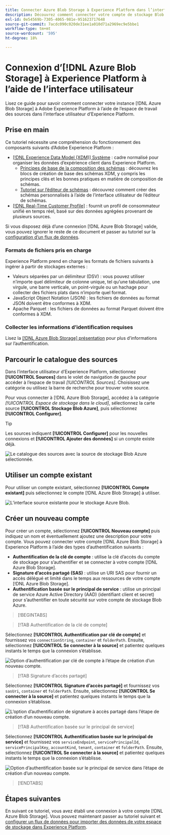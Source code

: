 ```yaml
---
title: Connecter Azure Blob Storage à Experience Platform dans l’interface utilisateur
description: Découvrez comment connecter votre compte de stockage Blob Azure à Experience Platform à l’aide de l’espace de travail des sources dans l’interface utilisateur.
exl-id: 0e54569b-7305-4065-981e-951623717648
source-git-commit: 7acdc090c020de31ee1a010d71a2969ec9e5bbe1
workflow-type: tm+mt
source-wordcount: '595'
ht-degree: 18%

---
```


# Connexion d’[!DNL Azure Blob Storage] à Experience Platform à l’aide de l’interface utilisateur

Lisez ce guide pour savoir comment connecter votre instance [!DNL Azure Blob Storage] à Adobe Experience Platform à l’aide de l’espace de travail des sources dans l’interface utilisateur d’Experience Platform.

## Prise en main

Ce tutoriel nécessite une compréhension du fonctionnement des composants suivants d’Adobe Experience Platform :

* [[!DNL Experience Data Model (XDM)] Système](../../../../../xdm/home.md) : cadre normalisé pour organiser les données d’expérience client dans Experience Platform.
   * [Principes de base de la composition des schémas](../../../../../xdm/schema/composition.md) : découvrez les blocs de création de base des schémas XDM, y compris les principes clés et les bonnes pratiques en matière de composition de schémas.
   * [Tutoriel sur l’éditeur de schémas](../../../../../xdm/tutorials/create-schema-ui.md) : découvrez comment créer des schémas personnalisés à l’aide de l’interface utilisateur de l’éditeur de schémas.
* [[!DNL Real-Time Customer Profile]](../../../../../profile/home.md) : fournit un profil de consommateur unifié en temps réel, basé sur des données agrégées provenant de plusieurs sources.

Si vous disposez déjà d’une connexion [!DNL Azure Blob Storage] valide, vous pouvez ignorer le reste de ce document et passer au tutoriel sur la [configuration d’un flux de données](../../dataflow/batch/cloud-storage.md).

### Formats de fichiers pris en charge

Experience Platform prend en charge les formats de fichiers suivants à ingérer à partir de stockages externes :

* Valeurs séparées par un délimiteur (DSV) : vous pouvez utiliser n’importe quel délimiteur de colonne unique, tel qu’une tabulation, une virgule, une barre verticale, un point-virgule ou un hachage pour collecter des fichiers plats dans n’importe quel format.
* JavaScript Object Notation (JSON) : les fichiers de données au format JSON doivent être conformes à XDM.
* Apache Parquet : les fichiers de données au format Parquet doivent être conformes à XDM.

### Collecter les informations d’identification requises

Lisez la [[!DNL Azure Blob Storage] présentation](../../../../connectors/cloud-storage/blob.md#authentication) pour plus d’informations sur l’authentification.

## Parcourir le catalogue des sources

Dans l’interface utilisateur d’Experience Platform, sélectionnez **[!UICONTROL Sources]** dans le volet de navigation de gauche pour accéder à l’espace de travail *[!UICONTROL Sources]*. Choisissez une catégorie ou utilisez la barre de recherche pour trouver votre source.

Pour vous connecter à [!DNL Azure Blob Storage], accédez à la catégorie *[!UICONTROL Espace de stockage dans le cloud]*, sélectionnez la carte source **[!UICONTROL Stockage Blob Azure]**, puis sélectionnez **[!UICONTROL Configurer]**.

>[!TIP]
>
>Les sources indiquent **[!UICONTROL Configurer]** pour les nouvelles connexions et **[!UICONTROL Ajouter des données]** si un compte existe déjà.

![Le catalogue des sources avec la source de stockage Blob Azure sélectionnée.](../../../../images/tutorials/create/blob/catalog.png)

## Utiliser un compte existant

Pour utiliser un compte existant, sélectionnez **[!UICONTROL Compte existant]** puis sélectionnez le compte [!DNL Azure Blob Storage] à utiliser.

![L’interface source existante pour le stockage Azure Blob.](../../../../images/tutorials/create/blob/existing.png)

## Créer un nouveau compte

Pour créer un compte, sélectionnez **[!UICONTROL Nouveau compte]** puis indiquez un nom et éventuellement ajoutez une description pour votre compte. Vous pouvez connecter votre compte [!DNL Azure Blob Storage] à Experience Platform à l’aide des types d’authentification suivants :

* **Authentification de la clé de compte** : utilise la clé d’accès du compte de stockage pour s’authentifier et se connecter à votre compte [!DNL Azure Blob Storage].
* **Signature d’accès partagé (SAS)** : utilise un URI SAS pour fournir un accès délégué et limité dans le temps aux ressources de votre compte [!DNL Azure Blob Storage].
* **Authentification basée sur le principal de service** : utilise un principal de service Azure Active Directory (AAD) (identifiant client et secret) pour s’authentifier en toute sécurité sur votre compte de stockage Blob Azure.

>[!BEGINTABS]

>[!TAB Authentification de la clé de compte]

Sélectionnez **[!UICONTROL Authentification par clé de compte]** et fournissez vos `connectionString`, `container` et `folderPath`. Ensuite, sélectionnez **[!UICONTROL Se connecter à la source]** et patientez quelques instants le temps que la connexion s’établisse.

![Option d’authentification par clé de compte à l’étape de création d’un nouveau compte.](../../../../images/tutorials/create/blob/account-key.png)

>[!TAB Signature d’accès partagé]

Sélectionnez **[!UICONTROL Signature d’accès partagé]** et fournissez vos `sasUri`, `container` et `folderPath`. Ensuite, sélectionnez **[!UICONTROL Se connecter à la source]** et patientez quelques instants le temps que la connexion s’établisse.

![L’option d’authentification de signature à accès partagé dans l’étape de création d’un nouveau compte.](../../../../images/tutorials/create/blob/sas.png)

>[!TAB Authentification basée sur le principal de service]

Sélectionnez **[!UICONTROL Authentification basée sur le principal de service]** et fournissez vos `serviceEndpoint`, `servicePrincipalId`, `servicePrincipalKey`, `accountKind`, `tenant`, `container` et `folderPath`. Ensuite, sélectionnez **[!UICONTROL Se connecter à la source]** et patientez quelques instants le temps que la connexion s’établisse.

![Option d’authentification basée sur le principal de service dans l’étape de création d’un nouveau compte.](../../../../images/tutorials/create/blob/service-principal.png)

>[!ENDTABS]

## Étapes suivantes

En suivant ce tutoriel, vous avez établi une connexion à votre compte [!DNL Azure Blob Storage]. Vous pouvez maintenant passer au tutoriel suivant et [configurer un flux de données pour importer des données de votre espace de stockage dans Experience Platform](../../dataflow/batch/cloud-storage.md).
